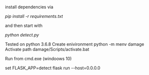 install dependencies via

_pip install -r requirements.txt_

and then start with

_python detect.py_

Tested on python 3.6.8
Create enivironment python -m menv damage
Activate path damage/Scripts/activate.bat

Run from cmd.exe (windoows 10)

set FLASK_APP=detect
flask run --host=0.0.0.0 
 


